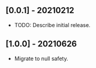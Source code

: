 ## [0.0.1] - 20210212

* TODO: Describe initial release.

## [1.0.0] - 20210626

* Migrate to null safety.
